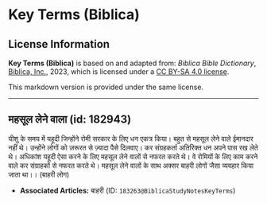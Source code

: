 # Key Terms (Biblica)

## License Information

**Key Terms (Biblica)** is based on and adapted from: _Biblica Bible Dictionary_, [Biblica, Inc.](https://www.biblica.com/), 2023, which is licensed under a [CC BY-SA 4.0 license](https://creativecommons.org/licenses/by-sa/4.0/legalcode.en).

This markdown version is provided under the same license.



--------------------------------

## महसूल लेने वाला (id: 182943)

यीशु के समय में यहूदी जिन्होंने रोमी सरकार के लिए धन एकत्र किया। बहुत से महसूल लेने वाले ईमानदार नहीं थे। उन्होंने लोगों को ज़रूरत से ज़्यादा पैसे दिलवाए। कर संग्रहकर्ता अतिरिक्त धन अपने पास रख लेते थे। अधिकांश यहूदी ऐसा करने के लिए महसूल लेने वालों से नफरत करते थे। वे रोमियों के लिए काम करने वाले कर संग्राहकों से नफरत करते थे। महसूल लेने वालों के साथ अक्सर बाहरी लोगों जैसा व्यवहार किया जाता था।। (बाहरी लोग)

* **Associated Articles:** बाहरी (ID: `183263@BiblicaStudyNotesKeyTerms`)


